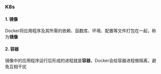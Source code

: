 ### K8s
#### 1. 镜像
Docker将应用程序及其所需的依赖、函数库、环境、配置等文件打包在一起，称为**镜像**

#### 2. 容器
镜像中的应用程序运行后形成的进程就是**容器**，Docker会给容器进程做隔离，避免互相干扰

